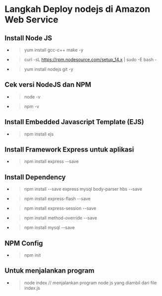 # Langkah Deploy nodejs di Amazon Web Service
## Install Node JS
* >yum install gcc-c++ make -y
* >curl -sL https://rpm.nodesource.com/setup_14.x | sudo -E bash - 
* >yum install nodejs git -y
## Cek versi NodeJS dan NPM
* >node -v
* >npm -v
## Install Embedded Javascript Template (EJS) 
* >npm install ejs
## Install Framework Express untuk aplikasi
* >npm install express --save
## Install Dependency
* >npm install --save express mysql body-parser hbs --save
* >npm install express-flash --save
* >npm install express-session --save
* >npm install method-override --save
* >npm install mysql --save
## NPM Config
* >npm init
## Untuk menjalankan program
* >node index // menjalankan program node js yang diambil dari file index.js
